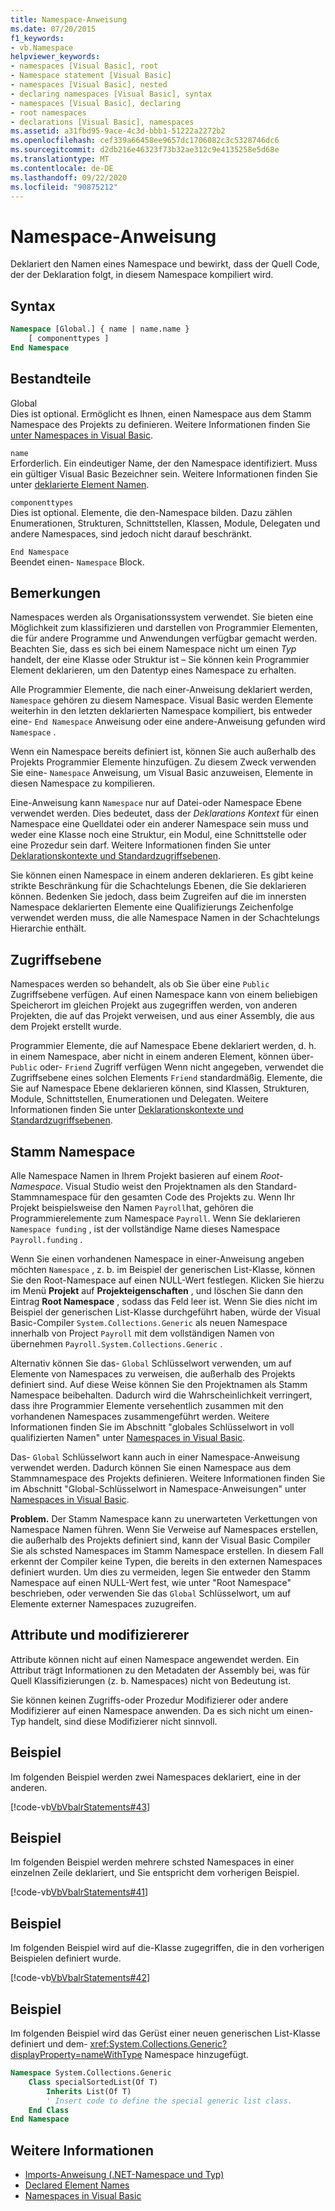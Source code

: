 ```yaml
---
title: Namespace-Anweisung
ms.date: 07/20/2015
f1_keywords:
- vb.Namespace
helpviewer_keywords:
- namespaces [Visual Basic], root
- Namespace statement [Visual Basic]
- namespaces [Visual Basic], nested
- declaring namespaces [Visual Basic], syntax
- namespaces [Visual Basic], declaring
- root namespaces
- declarations [Visual Basic], namespaces
ms.assetid: a31fbd95-9ace-4c3d-bbb1-51222a2272b2
ms.openlocfilehash: cef339a66458ee9657dc1706082c3c5328746dc6
ms.sourcegitcommit: d2db216e46323f73b32ae312c9e4135258e5d68e
ms.translationtype: MT
ms.contentlocale: de-DE
ms.lasthandoff: 09/22/2020
ms.locfileid: "90875212"
---
```

# <a name="namespace-statement"></a>Namespace-Anweisung

Deklariert den Namen eines Namespace und bewirkt, dass der Quell Code, der der Deklaration folgt, in diesem Namespace kompiliert wird.  
  
## <a name="syntax"></a>Syntax  
  
```vb  
Namespace [Global.] { name | name.name }  
    [ componenttypes ]  
End Namespace  
```  
  
## <a name="parts"></a>Bestandteile  

 Global  
 Dies ist optional. Ermöglicht es Ihnen, einen Namespace aus dem Stamm Namespace des Projekts zu definieren. Weitere Informationen finden Sie [unter Namespaces in Visual Basic](../../programming-guide/program-structure/namespaces.md).  
  
 `name`  
 Erforderlich. Ein eindeutiger Name, der den Namespace identifiziert. Muss ein gültiger Visual Basic Bezeichner sein. Weitere Informationen finden Sie unter [deklarierte Element Namen](../../programming-guide/language-features/declared-elements/declared-element-names.md).  
  
 `componenttypes`  
 Dies ist optional. Elemente, die den-Namespace bilden. Dazu zählen Enumerationen, Strukturen, Schnittstellen, Klassen, Module, Delegaten und andere Namespaces, sind jedoch nicht darauf beschränkt.  
  
 `End Namespace`  
 Beendet einen- `Namespace` Block.  
  
## <a name="remarks"></a>Bemerkungen  

 Namespaces werden als Organisationssystem verwendet. Sie bieten eine Möglichkeit zum klassifizieren und darstellen von Programmier Elementen, die für andere Programme und Anwendungen verfügbar gemacht werden. Beachten Sie, dass es sich bei einem Namespace nicht um einen *Typ* handelt, der eine Klasse oder Struktur ist – Sie können kein Programmier Element deklarieren, um den Datentyp eines Namespace zu erhalten.  
  
 Alle Programmier Elemente, die nach einer-Anweisung deklariert werden, `Namespace` gehören zu diesem Namespace. Visual Basic werden Elemente weiterhin in den letzten deklarierten Namespace kompiliert, bis entweder eine- `End Namespace` Anweisung oder eine andere-Anweisung gefunden wird `Namespace` .  
  
 Wenn ein Namespace bereits definiert ist, können Sie auch außerhalb des Projekts Programmier Elemente hinzufügen. Zu diesem Zweck verwenden Sie eine- `Namespace` Anweisung, um Visual Basic anzuweisen, Elemente in diesen Namespace zu kompilieren.  
  
 Eine-Anweisung kann `Namespace` nur auf Datei-oder Namespace Ebene verwendet werden. Dies bedeutet, dass der *Deklarations Kontext* für einen Namespace eine Quelldatei oder ein anderer Namespace sein muss und weder eine Klasse noch eine Struktur, ein Modul, eine Schnittstelle oder eine Prozedur sein darf. Weitere Informationen finden Sie unter [Deklarationskontexte und Standardzugriffsebenen](declaration-contexts-and-default-access-levels.md).  
  
 Sie können einen Namespace in einem anderen deklarieren. Es gibt keine strikte Beschränkung für die Schachtelungs Ebenen, die Sie deklarieren können. Bedenken Sie jedoch, dass beim Zugreifen auf die im innersten Namespace deklarierten Elemente eine Qualifizierungs Zeichenfolge verwendet werden muss, die alle Namespace Namen in der Schachtelungs Hierarchie enthält.  
  
## <a name="access-level"></a>Zugriffsebene  

 Namespaces werden so behandelt, als ob Sie über eine `Public` Zugriffsebene verfügen. Auf einen Namespace kann von einem beliebigen Speicherort im gleichen Projekt aus zugegriffen werden, von anderen Projekten, die auf das Projekt verweisen, und aus einer Assembly, die aus dem Projekt erstellt wurde.  
  
 Programmier Elemente, die auf Namespace Ebene deklariert werden, d. h. in einem Namespace, aber nicht in einem anderen Element, können über- `Public` oder- `Friend` Zugriff verfügen Wenn nicht angegeben, verwendet die Zugriffsebene eines solchen Elements `Friend` standardmäßig. Elemente, die Sie auf Namespace Ebene deklarieren können, sind Klassen, Strukturen, Module, Schnittstellen, Enumerationen und Delegaten. Weitere Informationen finden Sie unter [Deklarationskontexte und Standardzugriffsebenen](declaration-contexts-and-default-access-levels.md).  
  
## <a name="root-namespace"></a>Stamm Namespace  

 Alle Namespace Namen in Ihrem Projekt basieren auf einem *Root-Namespace*. Visual Studio weist den Projektnamen als den Standard-Stammnamespace für den gesamten Code des Projekts zu. Wenn Ihr Projekt beispielsweise den Namen `Payroll`hat, gehören die Programmierelemente zum Namespace `Payroll`. Wenn Sie deklarieren `Namespace funding` , ist der vollständige Name dieses Namespace `Payroll.funding` .  
  
 Wenn Sie einen vorhandenen Namespace in einer-Anweisung angeben möchten `Namespace` , z. b. im Beispiel der generischen List-Klasse, können Sie den Root-Namespace auf einen NULL-Wert festlegen. Klicken Sie hierzu im Menü **Projekt** auf **Projekteigenschaften** , und löschen Sie dann den Eintrag **Root Namespace** , sodass das Feld leer ist. Wenn Sie dies nicht im Beispiel der generischen List-Klasse durchgeführt haben, würde der Visual Basic-Compiler `System.Collections.Generic` als neuen Namespace innerhalb von Project `Payroll` mit dem vollständigen Namen von übernehmen `Payroll.System.Collections.Generic` .  
  
 Alternativ können Sie das- `Global` Schlüsselwort verwenden, um auf Elemente von Namespaces zu verweisen, die außerhalb des Projekts definiert sind. Auf diese Weise können Sie den Projektnamen als Stamm Namespace beibehalten. Dadurch wird die Wahrscheinlichkeit verringert, dass ihre Programmier Elemente versehentlich zusammen mit den vorhandenen Namespaces zusammengeführt werden. Weitere Informationen finden Sie im Abschnitt "globales Schlüsselwort in voll qualifizierten Namen" unter [Namespaces in Visual Basic](../../programming-guide/program-structure/namespaces.md).  
  
 Das- `Global` Schlüsselwort kann auch in einer Namespace-Anweisung verwendet werden. Dadurch können Sie einen Namespace aus dem Stammnamespace des Projekts definieren. Weitere Informationen finden Sie im Abschnitt "Global-Schlüsselwort in Namespace-Anweisungen" unter [Namespaces in Visual Basic](../../programming-guide/program-structure/namespaces.md).  
  
 **Problem.** Der Stamm Namespace kann zu unerwarteten Verkettungen von Namespace Namen führen. Wenn Sie Verweise auf Namespaces erstellen, die außerhalb des Projekts definiert sind, kann der Visual Basic Compiler Sie als schsted Namespaces im Stamm Namespace erstellen. In diesem Fall erkennt der Compiler keine Typen, die bereits in den externen Namespaces definiert wurden. Um dies zu vermeiden, legen Sie entweder den Stamm Namespace auf einen NULL-Wert fest, wie unter "Root Namespace" beschrieben, oder verwenden Sie das `Global` Schlüsselwort, um auf Elemente externer Namespaces zuzugreifen.  
  
## <a name="attributes-and-modifiers"></a>Attribute und modifiziererer  

 Attribute können nicht auf einen Namespace angewendet werden. Ein Attribut trägt Informationen zu den Metadaten der Assembly bei, was für Quell Klassifizierungen (z. b. Namespaces) nicht von Bedeutung ist.  
  
 Sie können keinen Zugriffs-oder Prozedur Modifizierer oder andere Modifizierer auf einen Namespace anwenden. Da es sich nicht um einen-Typ handelt, sind diese Modifizierer nicht sinnvoll.  
  
## <a name="example"></a>Beispiel  

 Im folgenden Beispiel werden zwei Namespaces deklariert, eine in der anderen.  
  
 [!code-vb[VbVbalrStatements#43](~/samples/snippets/visualbasic/VS_Snippets_VBCSharp/VbVbalrStatements/VB/Class1.vb#43)]  
  
## <a name="example"></a>Beispiel  

 Im folgenden Beispiel werden mehrere schsted Namespaces in einer einzelnen Zeile deklariert, und Sie entspricht dem vorherigen Beispiel.  
  
 [!code-vb[VbVbalrStatements#41](~/samples/snippets/visualbasic/VS_Snippets_VBCSharp/VbVbalrStatements/VB/Class1.vb#41)]  
  
## <a name="example"></a>Beispiel  

 Im folgenden Beispiel wird auf die-Klasse zugegriffen, die in den vorherigen Beispielen definiert wurde.  
  
 [!code-vb[VbVbalrStatements#42](~/samples/snippets/visualbasic/VS_Snippets_VBCSharp/VbVbalrStatements/VB/Class1.vb#42)]  
  
## <a name="example"></a>Beispiel  

 Im folgenden Beispiel wird das Gerüst einer neuen generischen List-Klasse definiert und dem- <xref:System.Collections.Generic?displayProperty=nameWithType> Namespace hinzugefügt.  
  
```vb  
Namespace System.Collections.Generic  
    Class specialSortedList(Of T)  
        Inherits List(Of T)  
        ' Insert code to define the special generic list class.  
    End Class  
End Namespace  
```  
  
## <a name="see-also"></a>Weitere Informationen

- [Imports-Anweisung (.NET-Namespace und Typ)](imports-statement-net-namespace-and-type.md)
- [Declared Element Names](../../programming-guide/language-features/declared-elements/declared-element-names.md)
- [Namespaces in Visual Basic](../../programming-guide/program-structure/namespaces.md)
